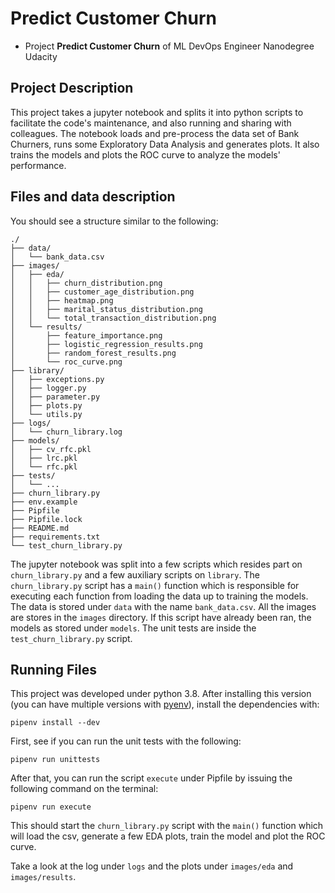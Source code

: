 # Predict Customer Churn

- Project **Predict Customer Churn** of ML DevOps Engineer Nanodegree Udacity

## Project Description

This project takes a jupyter notebook and splits it into python scripts to facilitate the code's maintenance, and also running and sharing with colleagues.
The notebook loads and pre-process the data set of Bank Churners, runs some Exploratory Data Analysis and generates plots.
It also trains the models and plots the ROC curve to analyze the models' performance.

## Files and data description

You should see a structure similar to the following:

```
./
├── data/
│   └── bank_data.csv
├── images/
│   ├── eda/
│   │   ├── churn_distribution.png
│   │   ├── customer_age_distribution.png
│   │   ├── heatmap.png
│   │   ├── marital_status_distribution.png
│   │   └── total_transaction_distribution.png
│   └── results/
│       ├── feature_importance.png
│       ├── logistic_regression_results.png
│       ├── random_forest_results.png
│       └── roc_curve.png
├── library/
│   ├── exceptions.py
│   ├── logger.py
│   ├── parameter.py
│   ├── plots.py
│   └── utils.py
├── logs/
│   └── churn_library.log
├── models/
│   ├── cv_rfc.pkl
│   ├── lrc.pkl
│   └── rfc.pkl
├── tests/
│   └── ...
├── churn_library.py
├── env.example
├── Pipfile
├── Pipfile.lock
├── README.md
├── requirements.txt
└── test_churn_library.py
```

The jupyter notebook was split into a few scripts which resides part on `churn_library.py` and a few auxiliary scripts on `library`.
The `churn_library.py` script has a `main()` function which is responsible for executing each function from loading the data up to training the models.
The data is stored under `data` with the name `bank_data.csv`.
All the images are stores in the `images` directory.
If this script have already been ran, the models as stored under `models`.
The unit tests are inside the ` test_churn_library.py` script.

## Running Files

This project was developed under python 3.8.
After installing this version (you can have multiple versions with [pyenv](https://github.com/pyenv/pyenv)),
install the dependencies with:
```
pipenv install --dev
```

First, see if you can run the unit tests with the following:
```
pipenv run unittests
```

After that, you can run the script `execute` under Pipfile by issuing the following command on the terminal:
```
pipenv run execute
```

This should start the `churn_library.py` script with the `main()` function which will load the csv, generate a few EDA plots, train the model and plot the ROC curve.

Take a look at the log under `logs` and the plots under `images/eda` and `images/results`.
